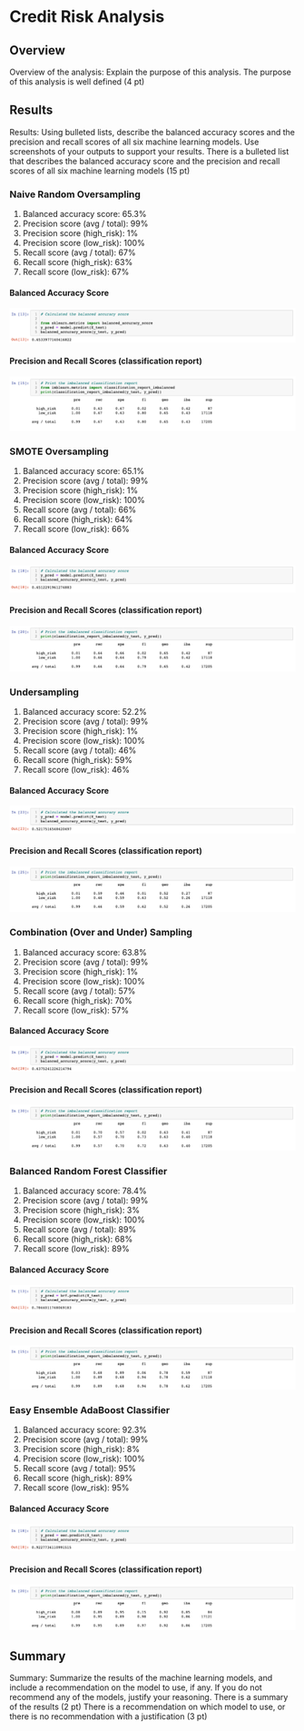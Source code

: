 # Credit Risk Analysis

## Overview
Overview of the analysis: Explain the purpose of this analysis.
The purpose of this analysis is well defined (4 pt)

## Results
Results: Using bulleted lists, describe the balanced accuracy scores and the precision and recall scores of all six machine learning models. Use screenshots of your outputs to support your results.
There is a bulleted list that describes the balanced accuracy score and the precision and recall scores of all six machine learning models (15 pt)

### Naive Random Oversampling
1. Balanced accuracy score: 65.3%
2. Precision score (avg / total): 99%
3. Precision score (high_risk): 1%
4. Precision score (low_risk): 100%
5. Recall score (avg / total): 67%
6. Recall score (high_risk): 63%
7. Recall score (low_risk): 67%
#### Balanced Accuracy Score
![acc_sco_1.png](https://github.com/crkaide/Credit_Risk_Analysis/blob/main/Images/acc_sco_1.png?raw=true)
#### Precision and Recall Scores (classification report)
![class_rep_1.png](https://github.com/crkaide/Credit_Risk_Analysis/blob/main/Images/class_rep_1.png?raw=true)


### SMOTE Oversampling
1. Balanced accuracy score: 65.1%
2. Precision score (avg / total): 99%
3. Precision score (high_risk): 1%
4. Precision score (low_risk): 100%
5. Recall score (avg / total): 66%
6. Recall score (high_risk): 64%
7. Recall score (low_risk): 66%
#### Balanced Accuracy Score
![acc_sco_2.png](https://github.com/crkaide/Credit_Risk_Analysis/blob/main/Images/acc_sco_2.png?raw=true)
#### Precision and Recall Scores (classification report)
![class_rep_2.png](https://github.com/crkaide/Credit_Risk_Analysis/blob/main/Images/class_rep_2.png?raw=true)


### Undersampling
1. Balanced accuracy score: 52.2%
2. Precision score (avg / total): 99%
3. Precision score (high_risk): 1%
4. Precision score (low_risk): 100%
5. Recall score (avg / total): 46%
6. Recall score (high_risk): 59%
7. Recall score (low_risk): 46%
#### Balanced Accuracy Score
![acc_sco_3.png](https://github.com/crkaide/Credit_Risk_Analysis/blob/main/Images/acc_sco_3.png?raw=true)
#### Precision and Recall Scores (classification report)
![class_rep_3.png](https://github.com/crkaide/Credit_Risk_Analysis/blob/main/Images/class_rep_3.png?raw=true)


### Combination (Over and Under) Sampling
1. Balanced accuracy score: 63.8%
2. Precision score (avg / total): 99%
3. Precision score (high_risk): 1%
4. Precision score (low_risk): 100%
5. Recall score (avg / total): 57%
6. Recall score (high_risk): 70%
7. Recall score (low_risk): 57%
#### Balanced Accuracy Score
![acc_sco_4.png](https://github.com/crkaide/Credit_Risk_Analysis/blob/main/Images/acc_sco_4.png?raw=true)
#### Precision and Recall Scores (classification report)
![class_rep_4.png](https://github.com/crkaide/Credit_Risk_Analysis/blob/main/Images/class_rep_4.png?raw=true)


### Balanced Random Forest Classifier
1. Balanced accuracy score: 78.4%
2. Precision score (avg / total): 99%
3. Precision score (high_risk): 3%
4. Precision score (low_risk): 100%
5. Recall score (avg / total): 89%
6. Recall score (high_risk): 68%
7. Recall score (low_risk): 89%
#### Balanced Accuracy Score
![acc_sco_5.png](https://github.com/crkaide/Credit_Risk_Analysis/blob/main/Images/acc_sco_5.png?raw=true)
#### Precision and Recall Scores (classification report)
![class_rep_5.png](https://github.com/crkaide/Credit_Risk_Analysis/blob/main/Images/class_rep_5.png?raw=true)


### Easy Ensemble AdaBoost Classifier
1. Balanced accuracy score: 92.3%
2. Precision score (avg / total): 99%
3. Precision score (high_risk): 8%
4. Precision score (low_risk): 100%
5. Recall score (avg / total): 95%
6. Recall score (high_risk): 89%
7. Recall score (low_risk): 95%
#### Balanced Accuracy Score
![acc_sco_6.png](https://github.com/crkaide/Credit_Risk_Analysis/blob/main/Images/acc_sco_6.png?raw=true)
#### Precision and Recall Scores (classification report)
![class_rep_6.png](https://github.com/crkaide/Credit_Risk_Analysis/blob/main/Images/class_rep_6.png?raw=true)


## Summary
Summary: Summarize the results of the machine learning models, and include a recommendation on the model to use, if any. If you do not recommend any of the models, justify your reasoning.
There is a summary of the results (2 pt)
There is a recommendation on which model to use, or there is no recommendation with a justification (3 pt)

